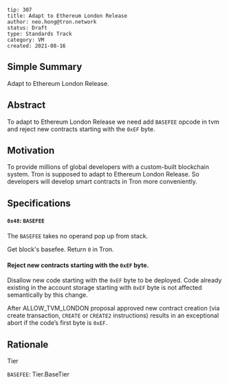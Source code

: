 ```
tip: 307
title: Adapt to Ethereum London Release
author: neo.hong@tron.network
status: Draft
type: Standards Track
category: VM
created: 2021-08-16
```

## Simple Summary

Adapt to Ethereum London Release.

## Abstract

To adapt to Ethereum London Release we need add `BASEFEE` opcode in tvm and reject new contracts starting with the `0xEF` byte.

## Motivation

To provide millions of global developers with a custom-built blockchain system.
Tron is supposed to adapt to Ethereum London Release. So developers will develop smart contracts in Tron more conveniently.

## Specifications

#### `0x48`: `BASEFEE`

The `BASEFEE` takes no operand pop up from stack.

Get block's basefee. Return `0` in Tron.

#### Reject new contracts starting with the `0xEF` byte.

Disallow new code starting with the `0xEF` byte to be deployed. Code already existing in the account storage starting with `0xEF` byte is not affected semantically by this change.

After ALLOW_TVM_LONDON proposal approved new contract creation (via create transaction, `CREATE` or `CREATE2` instructions) results in an exceptional abort if the code’s first byte is `0xEF`.

## Rationale

Tier

`BASEFEE`: Tier.BaseTier
